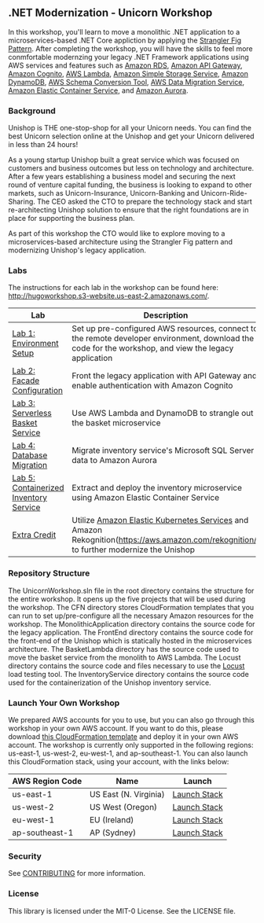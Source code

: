 ## .NET Modernization - Unicorn Workshop

In this workshop, you'll learn to move a monolithic .NET application to a microservices-based .NET Core appliction by applying the [Strangler Fig Pattern](https://martinfowler.com/bliki/StranglerFigApplication.html). After completing the workshop, you will have the skills to feel more conmfortable modernzing your legacy .NET Framework applications using AWS services and features such as [Amazon RDS](https://aws.amazon.com/rds/), [Amazon API Gateway](https://aws.amazon.com/api-gateway/), [Amazon Cognito](https://aws.amazon.com/cognito/), [AWS Lambda](https://aws.amazon.com/lambda/), [Amazon Simple Storage Service](https://aws.amazon.com/s3/), [Amazon DynamoDB](https://aws.amazon.com/dynamodb/), [AWS Schema Conversion Tool](https://aws.amazon.com/dms/schema-conversion-tool/), [AWS Data Migration Service](https://aws.amazon.com/dms/), [Amazon Elastic Container Service](https://aws.amazon.com/ecs/), and [Amazon Aurora](https://aws.amazon.com/rds/aurora/). 

### Background
Unishop is THE one-stop-shop for all your Unicorn needs. You can find the best Unicorn selection online at the Unishop and get your Unicorn delivered in less than 24 hours!

As a young startup Unishop built a great service which was focused on customers and business outcomes but less on technology and architecture. After a few years establishing a business model and securing the next round of venture capital funding, the business is looking to expand to other markets, such as Unicorn-Insurance, Unicorn-Banking and Unicorn-Ride-Sharing. The CEO asked the CTO to prepare the technology stack and start re-architecting Unishop solution to ensure that the right foundations are in place for supporting the business plan.

As part of this workshop the CTO would like to explore moving to a microservices-based architecture using the Strangler Fig pattern and modernizing Unishop's legacy application.


### Labs

The instructions for each lab in the workshop can be found here: http://hugoworkshop.s3-website.us-east-2.amazonaws.com/.

| Lab | Description |
| ------ | ------ |
| [Lab 1: Environment Setup](http://hugoworkshop.s3-website.us-east-2.amazonaws.com/lab1.html) | Set up pre-configured AWS resources, connect to the remote developer environment, download the code for the workshop, and view the legacy application |
| [Lab 2: Facade Configuration](http://hugoworkshop.s3-website.us-east-2.amazonaws.com/lab2.html) | Front the legacy application with API Gateway and enable authentication with Amazon Cognito   |
| [Lab 3: Serverless Basket Service](http://hugoworkshop.s3-website.us-east-2.amazonaws.com/lab3.html) | Use AWS Lambda and DynamoDB to strangle out the basket microservice|
| [Lab 4: Database Migration](http://hugoworkshop.s3-website.us-east-2.amazonaws.com/lab4.html) | Migrate inventory service's Microsoft SQL Server data to Amazon Aurora |
| [Lab 5: Containerized Inventory Service](http://hugoworkshop.s3-website.us-east-2.amazonaws.com/lab5.html) | Extract and deploy the inventory microservice using Amazon Elastic Container Service |
| [Extra Credit](http://hugoworkshop.s3-website.us-east-2.amazonaws.com/extra.html) | Utilize [Amazon Elastic Kubernetes Services](https://aws.amazon.com/eks/) and Amazon Rekognition(https://aws.amazon.com/rekognition/) to further modernize the Unishop |

### Repository Structure

The UnicornWorkshop.sln file in the root directory contains the structure for the entire workshop. It opens up the five projects that will be used during the workshop.
The CFN directory stores CloudFormation templates that you can run to set up/pre-configure all the necessary Amazon resources for the workshop. 
The MonolithicApplication directory contains the source code for the legacy application. 
The FrontEnd directory contains the source code for the front-end of the Unishop which is statically hosted in the microservices architecture. 
The BasketLambda directory has the source code used to move the basket service from the monolith to AWS Lambda. 
The Locust directory contains the source code and files necessary to use the [Locust](https://locust.io/) load testing tool. 
The InventoryService directory contains the source code used for the containerization of the Unishop inventory service. 

### Launch Your Own Workshop
We prepared AWS accounts for you to use, but you can also go through this workshop in your own AWS account. If you want to do this, please download [this CloudFormation template](https://unicorn-store-dotnet.s3.us-east-2.amazonaws.com/Workshop-EE-Driver-CFN.yml) and deploy it in your own AWS account. The workshop is currently only supported in the following regions: us-east-1, us-west-2, eu-west-1, and ap-southeast-1. You can also launch this CloudFormation stack, using your account, with the links below:

| AWS Region Code            | Name                     | Launch |
| --- | --- | --- 
| us-east-1 |US East (N. Virginia)|[Launch Stack](https://console.aws.amazon.com/cloudformation/home?region=us-east-1#/stacks/new?stackName=UnicornWorkshopMain&templateURL=https://unicorn-store-dotnet.s3.us-east-2.amazonaws.com/Workshop-EE-Driver-CFN.yml) |
| us-west-2 |US West (Oregon)| [Launch Stack](https://console.aws.amazon.com/cloudformation/home?region=us-west-2#/stacks/new?stackName=UnicornWorkshopMain&templateURL=https://unicorn-store-dotnet.s3.us-east-2.amazonaws.com/Workshop-EE-Driver-CFN.yml) |
| eu-west-1 |EU (Ireland)| [Launch Stack](https://console.aws.amazon.com/cloudformation/home?region=eu-west-1#/stacks/new?stackName=UnicornWorkshopMain&templateURL=https://unicorn-store-dotnet.s3.us-east-2.amazonaws.com/Workshop-EE-Driver-CFN.yml) |
| ap-southeast-1 |AP (Sydney)| [Launch Stack](https://console.aws.amazon.com/cloudformation/home?region=ap-southeast-2#/stacks/new?stackName=UnicornWorkshopMain&templateURL=https://unicorn-store-dotnet.s3.us-east-2.amazonaws.com/Workshop-EE-Driver-CFN.yml) |

### Security

See [CONTRIBUTING](CONTRIBUTING.md#security-issue-notifications) for more information.

### License

This library is licensed under the MIT-0 License. See the LICENSE file.
